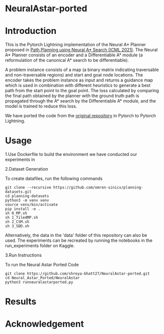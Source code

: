 # NeuralAstar-ported
# Introduction
This is the Pytorch Lightning implementation of the Neural A* Planner proposed in [Path Planning using Neural A* Search (ICML 2021)](https://arxiv.org/abs/2009.07476). 
The Neural A* Planner consists of an encoder and a Differentiable A* module (a reformulation of the canonical A* search to be differentiable).

A problem instance consists of a map (a binary matrix indicating traversable and non-traversable regions) and start and goal node locations. The encoder takes the problem instance as input and returns a guidance map which is used in combination with different heuristics to generate a best path from the start point to the goal point. The loss calculated by comparing the final path obtained by the planner with the ground truth path is propagated through the A* search by the Differentiable A* module, and the model is trained to reduce this loss.

We have ported the code from the [original repository](https://github.com/omron-sinicx/neural-astar) in Pytorch to Pytorch Lightning.
# Usage
1.Use Dockerfile to build the environment we have conducted our experiments in

2.Dataset Generation

To create datafiles, run the following commands
```
git clone --recursive https://github.com/omron-sinicx/planning-datasets.git
cd planning-datasets
python3 -m venv venv
source venv/bin/activate
pip install -e .
sh 0_MP.sh
sh 1_TiledMP.sh
sh 2_CSM.sh
sh 3_SDD.sh
```
Alternatively, the data in the 'data' folder of this repository can also be used. 
The experiments can be recreated by running the notebooks in the run_experiments folder on Kaggle.

3.Run Instructions

To run the Neural Astar Ported Code

```
git clone https://github.com/shreya-bhatt27/NeuralAstar-ported.git
cd Neural_Astar_Ported/NeuralAstar
python3 runneuralastarported.py
```
# Results

# Acknowledgement
